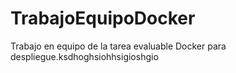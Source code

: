 # TrabajoEquipoDocker
Trabajo en equipo de la tarea evaluable Docker para despliegue.ksdhoghsiohhsigioshgio
